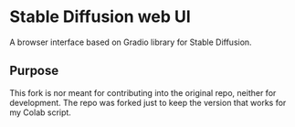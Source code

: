 # Stable Diffusion web UI
A browser interface based on Gradio library for Stable Diffusion.

## Purpose
This fork is nor meant for contributing into the original repo, neither for development. The repo was forked just to keep the version that works for my Colab script.
